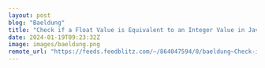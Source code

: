 ```yaml
---
layout: post
blog: "Baeldung"
title: "Check if a Float Value is Equivalent to an Integer Value in Java"
date: 2024-01-19T09:23:32Z
image: images/baeldung.png
remote_url: "https://feeds.feedblitz.com/~/864047594/0/baeldung~Check-if-a-Float-Value-is-Equivalent-to-an-Integer-Value-in-Java"
---
```

